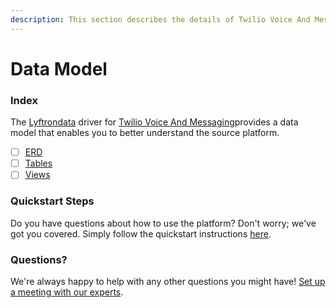 ```yaml
---
description: This section describes the details of Twilio Voice And Messaging ERD, Tables, and Views.
---
```


# Data Model

### Index

The  [Lyftrondata](https://www.lyftrondata.com/) driver for [Twilio Voice And Messaging](https://www.lyftrondata.com/integration/business-analytics/twillio/)provides a data model that enables you to better understand the source platform.

* [ ] [ERD](../../../business-analytics/twilio-voice-and-messaging/data-model/erd.md)
* [ ] [Tables](../../../business-analytics/twilio-voice-and-messaging/data-model/tables.md)
* [ ] [Views](../../../business-analytics/twilio-voice-and-messaging/data-model/views.md)

### Quickstart Steps

Do you have questions about how to use the platform? Don't worry; we've got you covered. Simply follow the quickstart instructions [here](../../../business-analytics/twilio-voice-and-messaging/quickstart-steps.md).

### Questions? <a href="#questions" id="questions"></a>

We're always happy to help with any other questions you might have! [Set up a meeting with our experts](https://www.lyftrondata.com/book-a-meeting/).


